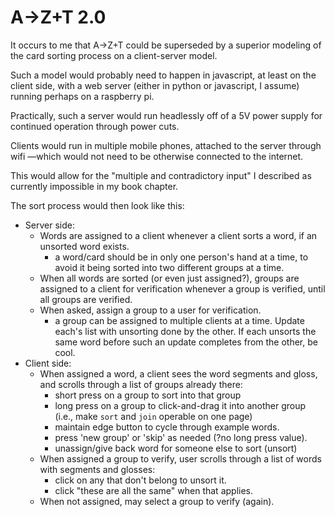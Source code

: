 # A→Z+T 2.0

It occurs to me that A→Z+T could be superseded by a superior modeling of the card sorting process on a client-server model.

Such a model would probably need to happen in javascript, at least on the client side, with a web server (either in python or javascript, I assume) running perhaps on a raspberry pi.

Practically, such a server would run headlessly off of a 5V power supply for continued operation through power cuts.

Clients would run in multiple mobile phones, attached to the server through wifi —which would not need to be otherwise connected to the internet.

This would allow for the "multiple and contradictory input" I described as currently impossible in my book chapter.

The sort process would then look like this:
- Server side:
  - Words are assigned to a client whenever a client sorts a word, if an unsorted word exists.
    - a word/card should be in only one person's hand at a time, to avoid it being sorted into two different groups at a time.
  - When all words are sorted (or even just assigned?), groups are assigned to a client for verification whenever a group is verified, until all groups are verified.
  - When asked, assign a group to a user for verification.
    - a group can be assigned to multiple clients at a time. Update each's list with unsorting done by the other. If each unsorts the same word before such an update completes from the other, be cool.
- Client side:
  - When assigned a word, a client sees the word segments and gloss, and scrolls through a list of groups already there:
    - short press on a group to sort into that group
    - long press on a group to click-and-drag it into another group (i.e., make `sort` and `join` operable on one page)
    - maintain edge button to cycle through example words.
    - press 'new group' or 'skip' as needed (?no long press value).
    - unassign/give back word for someone else to sort (unsort)
  - When assigned a group to verify, user scrolls through a list of words with segments and glosses:
    - click on any that don't belong to unsort it.
    - click "these are all the same" when that applies.
  - When not assigned, may select a group to verify (again).
